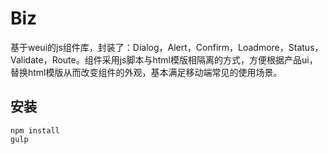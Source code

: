 # Biz
基于weui的js组件库，封装了：Dialog，Alert，Confirm，Loadmore，Status，Validate，Route。组件采用js脚本与html模版相隔离的方式，方便根据产品ui，替换html模版从而改变组件的外观，基本满足移动端常见的使用场景。


## 安装
```
npm install
gulp
```
